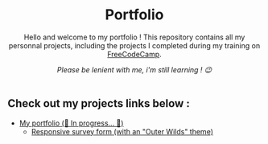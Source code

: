 <div align="center">
<h1>Portfolio</h1>

Hello and welcome to my portfolio ! This repository contains all my personnal projects, including the projects I completed during my training on [FreeCodeCamp](https://www.freecodecamp.org/Lewabs).

<i>Please be lenient with me, i'm still learning ! 😉</i>
<br />
<br />

</div>


## Check out my projects links below :
- [My portfolio (🚧 In progress... 🚧)](https://lewabs.github.io/Portfolio/)
  - [Responsive survey form (with an "Outer Wilds" theme)](https://lewabs.github.io/Portfolio/freecodecamp-projects/01-responsive-survey-form/)